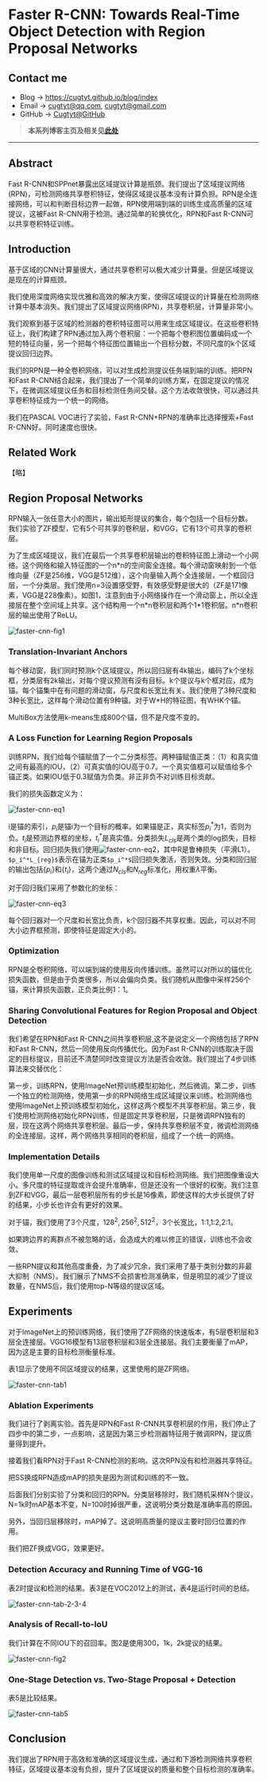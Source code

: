 # Faster R-CNN: Towards Real-Time Object Detection with Region Proposal Networks

## Contact me

* Blog -> <https://cugtyt.github.io/blog/index>
* Email -> <cugtyt@qq.com>, <cugtyt@gmail.com>
* GitHub -> [Cugtyt@GitHub](https://github.com/Cugtyt)

> **本系列博客主页及相关见**[**此处**](https://cugtyt.github.io/blog/papers/index)

---

<head>
    <script src="https://cdn.mathjax.org/mathjax/latest/MathJax.js?config=TeX-AMS-MML_HTMLorMML" type="text/javascript"></script>
    <script type="text/x-mathjax-config">
        MathJax.Hub.Config({
            tex2jax: {
            skipTags: ['script', 'noscript', 'style', 'textarea', 'pre'],
            inlineMath: [['$','$']]
            }
        });
    </script>
</head>

## Abstract

Fast R-CNN和SPPnet暴露出区域提议计算是瓶颈。我们提出了区域提议网络(RPN)，可检测网络共享卷积特征，使得区域提议基本没有计算负担。RPN是全连接网络，可以和判断目标边界一起做，RPN使用端到端的训练生成高质量的区域提议，这被Fast R-CNN用于检测。通过简单的轮换优化，RPN和Fast R-CNN可以共享卷积特征训练。

## Introduction

基于区域的CNN计算量很大，通过共享卷积可以极大减少计算量。但是区域提议是现在的计算瓶颈。

我们使用深度网络实现优雅和高效的解决方案，使得区域提议的计算量在检测网络计算中基本消失。我们提出了区域提议网络(RPN)，共享卷积层，计算量非常小。

我们观察到基于区域的检测器的卷积特征图可以用来生成区域提议。在这些卷积特征上，我们构建了RPN通过加入两个卷积层：一个把每个卷积图位置编码成一个短的特征向量，另一个把每个特征图位置输出一个目标分数，不同尺度的k个区域提议回归边界。

我们的RPN是一种全卷积网络，可以对生成检测提议任务端到端的训练。把RPN和Fast R-CNN结合起来，我们提出了一个简单的训练方案，在固定提议的情况下，在微调区域提议任务和目标检测任务间交替。这个方法收敛很快，可以通过共享卷积特征成为一个统一的网络。

我们在PASCAL VOC进行了实验，Fast R-CNN+RPN的准确率比选择搜索+Fast R-CNN好。同时速度也很快。

## Related Work

【略】

## Region Proposal Networks

RPN输入一张任意大小的图片，输出矩形提议的集合，每个包括一个目标分数。我们实验了ZF模型，它有5个可共享的卷积层，和VGG，它有13个可共享的卷积层。

为了生成区域提议，我们在最后一个共享卷积层输出的卷积特征图上滑动一个小网络。这个网络和输入特征图的一个n\*n的空间窗全连接。每个滑动窗映射到一个低维向量（ZF是256维，VGG是512维），这个向量输入两个全连接层，一个框回归层，一个分类层。我们使用n=3设置感受野，有效感受野是很大的（ZF是171像素，VGG是228像素）。如图1，注意到由于小网络操作在一个滑动窗上，所以全连接层在整个空间域上共享。这个结构用一个n\*n卷积层和两个1\*1卷积层。n\*n卷积层的输出使用了ReLU。

![faster-cnn-fig1](R/faster-cnn-fig1.png)

### Translation-Invariant Anchors

每个移动窗，我们同时预测k个区域提议，所以回归层有4k输出，编码了k个坐标框，分类层有2k输出，对每个提议预测有没有目标。k个提议与k个框对应，成为锚。每个锚集中在有问题的滑动窗，与尺度和长宽比有关。我们使用了3种尺度和3种长宽比，这样每个滑动位置有9种锚。对于W\*H的特征图，有WHK个锚。

MultiBox方法使用k-means生成800个锚，但不是尺度不变的。

### A Loss Function for Learning Region Proposals

训练RPN，我们给每个锚赋值了一个二分类标签。两种锚赋值正类：（1）和真实值之间有最高的IOU，（2）可真实值的IOU高于0.7。一个真实值框可以赋值给多个锚正类。如果IOU低于0.3赋值为负类。非正非负不对训练目标贡献。

我们的损失函数定义为：

![faster-cnn-eq1](R/faster-cnn-eq1.png)

i是锚的索引，$p_i$是锚i为一个目标的概率。如果锚是正，真实标签$p_i^*$为1，否则为负。$t_i$是预测边界框的坐标，$t_i^*$是真实值。分类损失$L_{cls}$是两个类的log损失，目标和非目标。回归损失我们使用![faster-cnn-eq2](R/faster-cnn-eq2.png)，其中R是鲁棒损失（平滑L1）。`$p_i^*L_{reg}$`表示在锚为正类`$p_i^*$`回归损失激活，否则失效。分类和回归层的输出包括{$p_i$}和{$t_i$}，这两个通过$N_{cls}$和$N_{reg}$标准化，用权重$\lambda$平衡。

对于回归我们采用了参数化的坐标：

![faster-cnn-eq3](R/faster-cnn-eq3.png)

每个回归器对一个尺度和长宽比负责，k个回归器不共享权重。因此，可以对不同大小边界框预测，即使特征是固定大小的。

### Optimization

RPN是全卷积网络，可以端到端的使用反向传播训练。虽然可以对所以的锚优化损失函数，但是由于负类很多，所以会偏向负类。我们随机从图像中采样256个锚，来计算损失函数，正负类比例1：1。

### Sharing Convolutional Features for Region Proposal and Object Detection

我们希望在RPN和Fast R-CNN之间共享卷积层,这不是说定义一个网络包括了RPN和Fast R-CNN，然后一同使用反向传播优化。因为Fast R-CNN的训练取决于固定的目标提议，目前还不清楚同时改变提议方法是否会收敛。我们提出了4步训练算法来交替优化：

第一步，训练RPN，使用ImageNet预训练模型初始化，然后微调。第二步，训练一个独立的检测网络，使用第一步的RPN网络生成区域提议来训练。检测网络也使用ImageNet上预训练模型初始化，这样这两个模型不共享卷积层。第三步，我们使用检测网络初始化RPN训练，但是固定共享卷积层，只是微调RPN独有的层，现在这两个网络共享卷积层。最后一步，保持共享卷积层不变，微调检测网络的全连接层。这样，两个网络共享相同的卷积层，组成了一个统一的网络。

### Implementation Details

我们使用单一尺度的图像训练和测试区域提议和目标检测网络。我们把图像重设大小。多尺度的特征提取或许会提升准确率，但是还没有一个很好的权衡。我们注意到ZF和VGG，最后一层卷积层所有的步长是16像素，即使这样的大步长提供了好的结果，小步长也许会有更好的效果。

对于锚，我们使用了3个尺度，$128^2,256^2,512^2$，3个长宽比，1:1,1:2,2:1。

如果跨边界的离群点不被忽略的话，会造成大的难以修正的错误，训练也不会收敛。

一些RPN提议和其他高度重叠，为了减少冗余，我们采用了基于类别分数的非最大抑制（NMS）。我们展示了NMS不会损害检测准确率，但是明显的减少了提议数量，在NMS后，我们使用top-N等级的提议区域。

## Experiments

对于ImageNet上的预训练网络，我们使用了ZF网络的快速版本，有5层卷积层和3层全连接层。VGG16模型有13层卷积层和3层全连接层。我们主要衡量了mAP，因为这是主要的目标检测衡量标准。

表1显示了使用不同区域提议的结果，这里使用的是ZF网络。

![faster-cnn-tab1](R/faster-cnn-tab1.png)

### Ablation Experiments

我们进行了剥离实验。首先是RPN和Fast R-CNN共享卷积层的作用，我们停止了四步中的第二步，一点影响，这是因为第三步检测器特征用于微调RPN，提议质量得到提升。

接着我们看RPN对于Fast R-CNN检测的影响。这次RPN没有和检测器共享特征。

把SS换成RPN造成mAP的损失是因为测试和训练的不一致。

后面我们分别实验了分类和回归的RPN。分类层移除时，我们随机采样N个提议，N=1k时mAP基本不变，N=100时掉很严重，这说明分类分数是准确率高的原因。

另外，当回归层移除时，mAP掉了。这说明高质量的提议主要时回归位置的作用。

我们把ZF换成VGG，效果更好。

### Detection Accuracy and Running Time of VGG-16

表2时提议和检测的结果。表3是在VOC2012上的测试，表4是运行时间的总结。

![faster-cnn-tab-2-3-4](R/faster-cnn-tab-2-3-4.png)

### Analysis of Recall-to-IoU

我们计算在不同IOU下的召回率。图2是使用300，1k，2k提议的结果。

![faster-cnn-fig2](R/faster-cnn-fig2.png)

### One-Stage Detection vs. Two-Stage Proposal + Detection

表5是比较结果。

![faster-cnn-tab5](R/faster-cnn-tab5.png)

## Conclusion

我们提出了RPN用于高效和准确的区域提议生成，通过和下游检测网络共享卷积特征，区域提议基本没有负担，提升了区域提议的质量和整个目标检测的准确率。